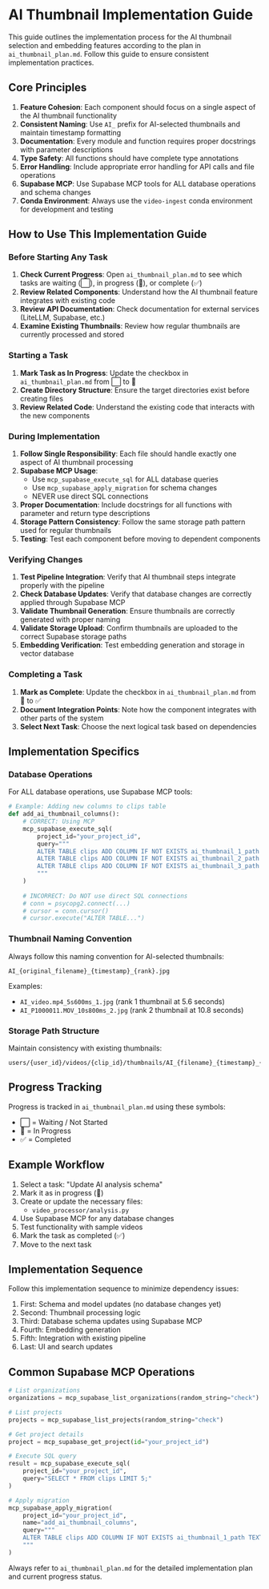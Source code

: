 # AI Thumbnail Implementation Guide

This guide outlines the implementation process for the AI thumbnail selection and embedding features according to the plan in `ai_thumbnail_plan.md`. Follow this guide to ensure consistent implementation practices.

## Core Principles

1. **Feature Cohesion**: Each component should focus on a single aspect of the AI thumbnail functionality
2. **Consistent Naming**: Use `AI_` prefix for AI-selected thumbnails and maintain timestamp formatting
3. **Documentation**: Every module and function requires proper docstrings with parameter descriptions
4. **Type Safety**: All functions should have complete type annotations
5. **Error Handling**: Include appropriate error handling for API calls and file operations
6. **Supabase MCP**: Use Supabase MCP tools for ALL database operations and schema changes
7. **Conda Environment**: Always use the `video-ingest` conda environment for development and testing

## How to Use This Implementation Guide

### Before Starting Any Task

1. **Check Current Progress**: Open `ai_thumbnail_plan.md` to see which tasks are waiting (⬜), in progress (🔄), or complete (✅)
2. **Review Related Components**: Understand how the AI thumbnail feature integrates with existing code
3. **Review API Documentation**: Check documentation for external services (LiteLLM, Supabase, etc.)
4. **Examine Existing Thumbnails**: Review how regular thumbnails are currently processed and stored

### Starting a Task

1. **Mark Task as In Progress**: Update the checkbox in `ai_thumbnail_plan.md` from ⬜ to 🔄
2. **Create Directory Structure**: Ensure the target directories exist before creating files
3. **Review Related Code**: Understand the existing code that interacts with the new components

### During Implementation

1. **Follow Single Responsibility**: Each file should handle exactly one aspect of AI thumbnail processing
2. **Supabase MCP Usage**: 
   - Use `mcp_supabase_execute_sql` for ALL database queries
   - Use `mcp_supabase_apply_migration` for schema changes
   - NEVER use direct SQL connections
3. **Proper Documentation**: Include docstrings for all functions with parameter and return type descriptions
4. **Storage Pattern Consistency**: Follow the same storage path pattern used for regular thumbnails
5. **Testing**: Test each component before moving to dependent components

### Verifying Changes

1. **Test Pipeline Integration**: Verify that AI thumbnail steps integrate properly with the pipeline
2. **Check Database Updates**: Verify that database changes are correctly applied through Supabase MCP
3. **Validate Thumbnail Generation**: Ensure thumbnails are correctly generated with proper naming
4. **Validate Storage Upload**: Confirm thumbnails are uploaded to the correct Supabase storage paths
5. **Embedding Verification**: Test embedding generation and storage in vector database

### Completing a Task

1. **Mark as Complete**: Update the checkbox in `ai_thumbnail_plan.md` from 🔄 to ✅
2. **Document Integration Points**: Note how the component integrates with other parts of the system
3. **Select Next Task**: Choose the next logical task based on dependencies

## Implementation Specifics

### Database Operations

For ALL database operations, use Supabase MCP tools:

```python
# Example: Adding new columns to clips table
def add_ai_thumbnail_columns():
    # CORRECT: Using MCP
    mcp_supabase_execute_sql(
        project_id="your_project_id",
        query="""
        ALTER TABLE clips ADD COLUMN IF NOT EXISTS ai_thumbnail_1_path TEXT;
        ALTER TABLE clips ADD COLUMN IF NOT EXISTS ai_thumbnail_2_path TEXT;
        ALTER TABLE clips ADD COLUMN IF NOT EXISTS ai_thumbnail_3_path TEXT;
        """
    )
    
    # INCORRECT: Do NOT use direct SQL connections
    # conn = psycopg2.connect(...)
    # cursor = conn.cursor()
    # cursor.execute("ALTER TABLE...")
```

### Thumbnail Naming Convention

Always follow this naming convention for AI-selected thumbnails:

```
AI_{original_filename}_{timestamp}_{rank}.jpg
```

Examples:
- `AI_video.mp4_5s600ms_1.jpg` (rank 1 thumbnail at 5.6 seconds)
- `AI_P1000011.MOV_10s800ms_2.jpg` (rank 2 thumbnail at 10.8 seconds)

### Storage Path Structure

Maintain consistency with existing thumbnails:

```
users/{user_id}/videos/{clip_id}/thumbnails/AI_{filename}_{timestamp}_{rank}.jpg
```

## Progress Tracking

Progress is tracked in `ai_thumbnail_plan.md` using these symbols:

- ⬜ = Waiting / Not Started
- 🔄 = In Progress
- ✅ = Completed

## Example Workflow

1. Select a task: "Update AI analysis schema"
2. Mark it as in progress (🔄)
3. Create or update the necessary files:
   - `video_processor/analysis.py`
4. Use Supabase MCP for any database changes
5. Test functionality with sample videos
6. Mark the task as completed (✅)
7. Move to the next task

## Implementation Sequence

Follow this implementation sequence to minimize dependency issues:

1. First: Schema and model updates (no database changes yet)
2. Second: Thumbnail processing logic
3. Third: Database schema updates using Supabase MCP
4. Fourth: Embedding generation
5. Fifth: Integration with existing pipeline
6. Last: UI and search updates

## Common Supabase MCP Operations

```python
# List organizations
organizations = mcp_supabase_list_organizations(random_string="check")

# List projects
projects = mcp_supabase_list_projects(random_string="check")

# Get project details
project = mcp_supabase_get_project(id="your_project_id")

# Execute SQL query
result = mcp_supabase_execute_sql(
    project_id="your_project_id",
    query="SELECT * FROM clips LIMIT 5;"
)

# Apply migration
mcp_supabase_apply_migration(
    project_id="your_project_id",
    name="add_ai_thumbnail_columns",
    query="""
    ALTER TABLE clips ADD COLUMN IF NOT EXISTS ai_thumbnail_1_path TEXT;
    """
)
```

Always refer to `ai_thumbnail_plan.md` for the detailed implementation plan and current progress status. 